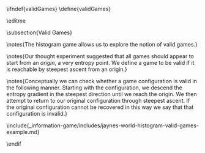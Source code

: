\ifndef{validGames}
\define{validGames}

\editme

\subsection{Valid Games}

\notes{The histogram game allows us to explore the notion of valid games.}

\notes{Our thought experiment suggested that all games should appear to start from an *origin*, a very entropy point. We define a game to be valid if it is reachable by steepest ascent from an origin.} 

\notes{Conceptually we can check whether a game configuration is valid in the following manner. Starting with the configuration, we descend the entropy gradient in the steepest direction until we reach the origin. We then attempt to return to our original configuration through steepest ascent. If the original configuration cannot be recovered in this way we say that that configuration is invalid.}

\include{_information-game/includes/jaynes-world-histogram-valid-games-example.md}

\endif